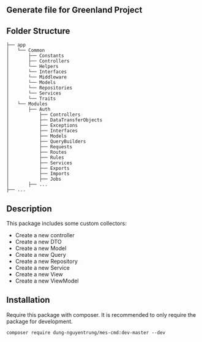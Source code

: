 ## Generate file for Greenland Project

## Folder Structure

```
├── app
│   └── Common
│       ├── Constants
│       ├── Controllers
│       └── Helpers
│       └── Interfaces
│       └── Middleware
│       └── Models
│       └── Repositories
│       └── Services
│       └── Traits
│   └── Modules
│       ├── Auth
│           ├── Controllers
│           ├── DataTransferObjects
│           ├── Exceptions
│           ├── Interfaces
│           ├── Models
│           ├── QueryBuilders
│           ├── Requests
│           ├── Routes
│           ├── Rules
│           ├── Services
│           ├── Exports
│           ├── Imports
│           ├── Jobs
│       ├── ...
├── ...
```

## Description
This package includes some custom collectors:

- Create a new controller
- Create a new DTO
- Create a new Model
- Create a new Query
- Create a new Repository
- Create a new Service
- Create a new View
- Create a new ViewModel

## Installation

Require this package with composer. It is recommended to only require the package for development.

```shell
composer require dung-nguyentrung/mes-cmd:dev-master --dev
```
